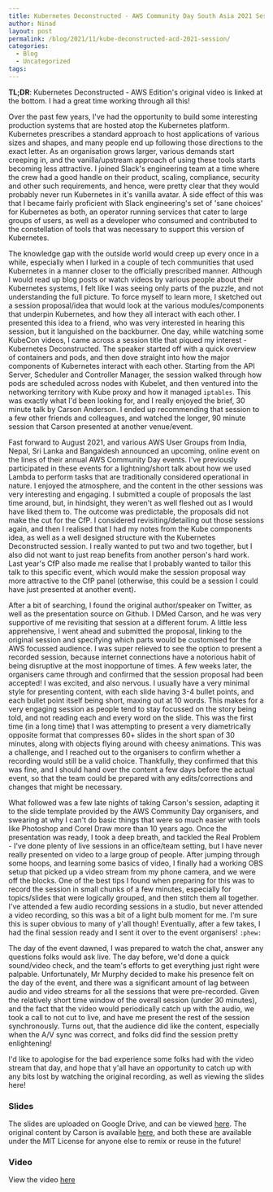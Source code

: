 ```yaml
---
title: Kubernetes Deconstructed - AWS Community Day South Asia 2021 Session 
author: Ninad
layout: post
permalink: /blog/2021/11/kube-deconstructed-acd-2021-session/
categories:
  - Blog
  - Uncategorized
tags:
---
```


**TL;DR**: Kubernetes Deconstructed - AWS Edition's original video is linked at the bottom. I had a great time working through all this!

Over the past few years, I've had the opportunity to build some interesting production systems that are hosted atop the Kubernetes platform. Kubernetes prescribes a standard approach to host applications of various sizes and shapes, and many people end up following those directions to the exact letter. As an organisation grows larger, various demands start creeping in, and the vanilla/upstream approach of using these tools starts becoming less attractive. I joined Slack's engineering team at a time where the crew had a good handle on their product, scaling, compliance, security and other such requirements, and hence, were pretty clear that they would probably never run Kubernetes in it's vanilla avatar. A side effect of this was that I became fairly proficient with Slack engineering's set of 'sane choices' for Kubernetes as both, an operator running services that cater to large groups of users, as well as a developer who consumed and contributed to the constellation of tools that was necessary to support this version of Kubernetes.

The knowledge gap with the outside world would creep up every once in a while, especially when I lurked in a couple of tech communities that used Kubernetes in a manner closer to the officially prescribed manner. Although I would read up blog posts or watch videos by various people about their Kubernetes systems, I felt like I was seeing only parts of the puzzle, and not understanding the full picture. To force myself to learn more, I sketched out a session proposal/idea that would look at the various modules/components that underpin Kubernetes, and how they all interact with each other. I presented this idea to a friend, who was very interested in hearing this session, but it languished on the backburner. One day, while watching some KubeCon videos, I came across a session title that piqued my interest - Kubernetes Deconstructed. The speaker started off with a quick overview of containers and pods, and then dove straight into how the major components of Kubernetes interact with each other. Starting from the API Server, Scheduler and Controller Manager, the session walked through how pods are scheduled across nodes with Kubelet, and then ventured into the networking territory with Kube proxy and how it managed `iptables`. This was exactly what I'd been looking for, and I really enjoyed the brief, 30 minute talk by Carson Anderson. I ended up recommending that session to a few other friends and colleagues, and watched the longer, 90 minute session that Carson presented at another venue/event.

Fast forward to August 2021, and various AWS User Groups from India, Nepal, Sri Lanka and Bangaldesh announced an upcoming, online event on the lines of their annual AWS Community Day events. I've previously participated in these events for a lightning/short talk about how we used Lambda to perform tasks that are traditionally considered operational in nature. I enjoyed the atmosphere, and the content in the other sessions was very interesting and engaging. I submitted a couple of proposals the last time around, but, in hindsight, they weren't as well fleshed out as I would have liked them to. The outcome was predictable, the proposals did not make the cut for the CfP. I considered revisiting/detailing out those sessions again, and then I realised that I had my notes from the Kube components idea, as well as a well designed structure with the Kubernetes Deconstructed session. I really wanted to put two and two together, but I also did not want to just reap benefits from another person's hard work. Last year's CfP also made me realise that I probably wanted to tailor this talk to this specific event, which would make the session proposal way more attractive to the CfP panel (otherwise, this could be a session I could have just presented at another event).

After a bit of searching, I found the original author/speaker on Twitter, as well as the presentation source on Github. I DMed Carson, and he was very supportive of me revisiting that session at a different forum. A little less apprehensive, I went ahead and submitted the proposal, linking to the original session and specifying which parts would be customised for the AWS focussed audience. I was super relieved to see the option to present a recorded session, because internet connections have a notorious habit of being disruptive at the most inopportune of times. A few weeks later, the organisers came through and confirmed that the session proposal had been accepted! I was excited, and also nervous. I usually have a very minimal style for presenting content, with each slide having 3-4 bullet points, and each bullet point itself being short, maxing out at 10 words. This makes for a very engaging session as people tend to stay focussed on the story being told, and not reading each and every word on the slide. This was the first time (in a long time) that I was attempting to present a very diametrically opposite format that compresses 60+ slides in the short span of 30 minutes, along with objects flying around with cheesy animations. This was a challenge, and I reached out to the organisers to confirm whether a recording would still be a valid choice. Thankfully, they confirmed that this was fine, and I should hand over the content a few days before the actual event, so that the team could be prepared with any edits/corrections and changes that might be necessary.

What followed was a few late nights of taking Carson's session, adapting it to the slide template provided by the AWS Community Day organisers, and swearing at why I can't do basic things that were so much easier with tools like Photoshop and Corel Draw more than 10 years ago. Once the presentation was ready, I took a deep breath, and tackled the Real Problem - I've done plenty of live sessions in an office/team setting, but I have never really presented on video to a large group of people. After jumping through some hoops, and learning some basics of video, I finally had a working OBS setup that picked up a video stream from my phone camera, and we were off the blocks. One of the best tips I found when preparing for this was to record the session in small chunks of a few minutes, especially for topics/slides that were logically grouped, and then stitch them all together. I've attended a few audio recording sessions in a studio, but never attended a video recording, so this was a bit of a light bulb moment for me. I'm sure this is super obvious to many of y'all though! Eventually, after a few takes, I had the final session ready and I sent it over to the event organisers! `:phew:`

The day of the event dawned, I was prepared to watch the chat, answer any questions folks would ask live. The day before, we'd done a quick sound/video check, and the team's efforts to get everything just right were palpable. Unfortunately, Mr Murphy decided to make his presence felt on the day of the event, and there was a significant amount of lag between audio and video streams for all the sessions that were pre-recorded. Given the relatively short time window of the overall session (under 30 minutes), and the fact that the video would periodically catch up with the audio, we took a call to not cut to live, and have me present the rest of the session synchronously. Turns out, that the audience did like the content, especially when the A/V sync was correct, and folks did find the session pretty enlightening!

I'd like to apologise for the bad experience some folks had with the video stream that day, and hope that y'all have an opportunity to catch up with any bits lost by watching the original recording, as well as viewing the slides here!

### Slides

The slides are uploaded on Google Drive, and can be viewed [here](https://docs.google.com/presentation/d/1wQ5BUZ-ejJqNtbABpxrXuBq2sA-utctqlYELbYewv8I). The original content by Carson is available [here](http://kube-decon.carson-anderson.com/), and both these are available under the MIT License for anyone else to remix or reuse in the future!

### Video

View the video [here](https://drive.google.com/file/d/197bBF4WTQettdMIl6sHbA4ZGjuoHHd1G/view)
